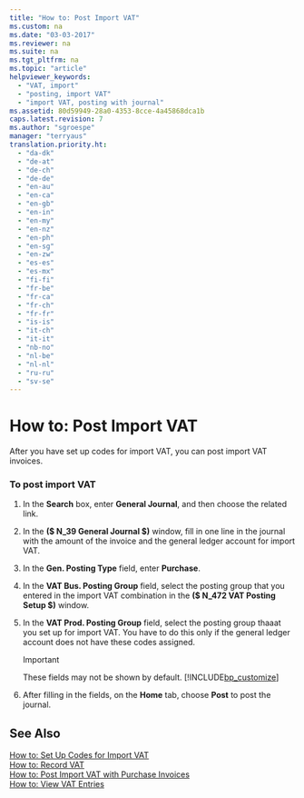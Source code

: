 ```yaml
---
title: "How to: Post Import VAT"
ms.custom: na
ms.date: "03-03-2017"
ms.reviewer: na
ms.suite: na
ms.tgt_pltfrm: na
ms.topic: "article"
helpviewer_keywords: 
  - "VAT, import"
  - "posting, import VAT"
  - "import VAT, posting with journal"
ms.assetid: 80d59949-28a0-4353-8cce-4a45868dca1b
caps.latest.revision: 7
ms.author: "sgroespe"
manager: "terryaus"
translation.priority.ht: 
  - "da-dk"
  - "de-at"
  - "de-ch"
  - "de-de"
  - "en-au"
  - "en-ca"
  - "en-gb"
  - "en-in"
  - "en-my"
  - "en-nz"
  - "en-ph"
  - "en-sg"
  - "en-zw"
  - "es-es"
  - "es-mx"
  - "fi-fi"
  - "fr-be"
  - "fr-ca"
  - "fr-ch"
  - "fr-fr"
  - "is-is"
  - "it-ch"
  - "it-it"
  - "nb-no"
  - "nl-be"
  - "nl-nl"
  - "ru-ru"
  - "sv-se"
---
```

# How to: Post Import VAT
After you have set up codes for import VAT, you can post import VAT invoices.  
  
### To post import VAT  
  
1.  In the **Search** box, enter **General Journal**, and then choose the related link.  
  
2.  In the **\($ N\_39 General Journal $\)** window, fill in one line in the journal with the amount of the invoice and the general ledger account for import VAT.  
  
3.  In the **Gen. Posting Type** field, enter **Purchase**.  
  
4.  In the **VAT Bus. Posting Group** field, select the posting group that you entered in the import VAT combination in the **\($ N\_472 VAT Posting Setup $\)** window.  
  
5.  In the **VAT Prod. Posting Group** field, select the posting group thaaat you set up for import VAT. You have to do this only if the general ledger account does not have these codes assigned.  
  
    > [!IMPORTANT]  
    >  These fields may not be shown by default. [!INCLUDE[bp_customize](../Finance/includes/bp_customize_md.md)]  
  
6.  After filling in the fields, on the **Home** tab, choose **Post** to post the journal.  
  
## See Also  
 [How to: Set Up Codes for Import VAT](../Finance/how-to-set-up-codes-for-import-vat.md)   
 [How to: Record VAT](../Finance/how-to-record-vat.md)   
 [How to: Post Import VAT with Purchase Invoices](../Finance/how-to-post-import-vat-with-purchase-invoices.md)   
 [How to: View VAT Entries](../Finance/how-to-view-vat-entries.md)
